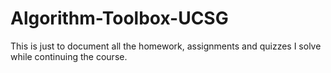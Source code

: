 # Algorithm-Toolbox-UCSG
This is just to document all the homework, assignments and quizzes I solve while continuing the course.
